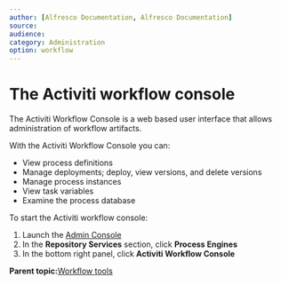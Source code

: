 ```yaml
---
author: [Alfresco Documentation, Alfresco Documentation]
source: 
audience: 
category: Administration
option: workflow
---
```


# The Activiti workflow console

The Activiti Workflow Console is a web based user interface that allows administration of workflow artifacts.

With the Activiti Workflow Console you can:

-   View process definitions
-   Manage deployments; deploy, view versions, and delete versions
-   Manage process instances
-   View task variables
-   Examine the process database

To start the Activiti workflow console:

1.  Launch the [Admin Console](../tasks/adminconsole-open.md)
2.  In the **Repository Services** section, click **Process Engines**
3.  In the bottom right panel, click **Activiti Workflow Console**

**Parent topic:**[Workflow tools](../concepts/wf-tools.md)

